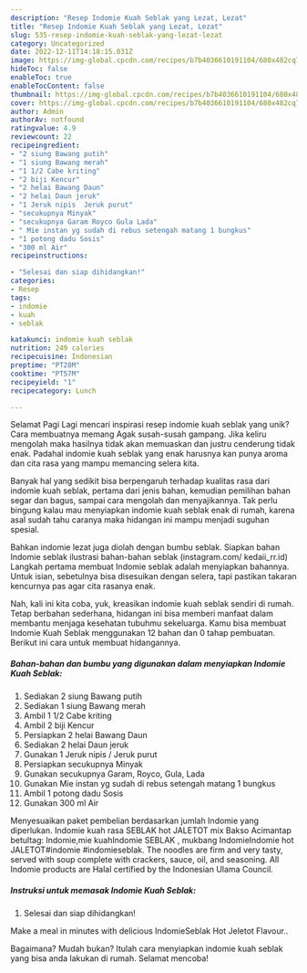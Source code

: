 ```yaml
---
description: "Resep Indomie Kuah Seblak yang Lezat, Lezat"
title: "Resep Indomie Kuah Seblak yang Lezat, Lezat"
slug: 535-resep-indomie-kuah-seblak-yang-lezat-lezat
category: Uncategorized
date: 2022-12-11T14:18:15.031Z
image: https://img-global.cpcdn.com/recipes/b7b4036610191104/680x482cq70/indomie-kuah-seblak-foto-resep-utama.jpg
hideToc: false
enableToc: true
enableTocContent: false
thumbnail: https://img-global.cpcdn.com/recipes/b7b4036610191104/680x482cq70/indomie-kuah-seblak-foto-resep-utama.jpg
cover: https://img-global.cpcdn.com/recipes/b7b4036610191104/680x482cq70/indomie-kuah-seblak-foto-resep-utama.jpg
author: Admin
authorAv: notfound
ratingvalue: 4.9
reviewcount: 22
recipeingredient:
- "2 siung Bawang putih"
- "1 siung Bawang merah"
- "1 1/2 Cabe kriting"
- "2 biji Kencur"
- "2 helai Bawang Daun"
- "2 helai Daun jeruk"
- "1 Jeruk nipis  Jeruk purut"
- "secukupnya Minyak"
- "secukupnya Garam Royco Gula Lada"
- " Mie instan yg sudah di rebus setengah matang 1 bungkus"
- "1 potong dadu Sosis"
- "300 ml Air"
recipeinstructions:

- "Selesai dan siap dihidangkan!"
categories:
- Resep
tags:
- indomie
- kuah
- seblak

katakunci: indomie kuah seblak 
nutrition: 249 calories
recipecuisine: Indonesian
preptime: "PT28M"
cooktime: "PT57M"
recipeyield: "1"
recipecategory: Lunch

---
```



Selamat Pagi Lagi mencari inspirasi resep indomie kuah seblak yang unik? Cara membuatnya memang Agak susah-susah gampang. Jika keliru mengolah maka hasilnya tidak akan memuaskan dan justru cenderung tidak enak. Padahal indomie kuah seblak yang enak harusnya kan punya aroma dan cita rasa yang mampu memancing selera kita.


Banyak hal yang sedikit bisa berpengaruh terhadap kualitas rasa dari indomie kuah seblak, pertama dari jenis bahan, kemudian pemilihan bahan segar dan bagus, sampai cara mengolah dan menyajikannya. Tak perlu bingung kalau mau menyiapkan indomie kuah seblak enak di rumah, karena asal sudah tahu caranya maka hidangan ini mampu menjadi suguhan spesial.

Bahkan indomie lezat juga diolah dengan bumbu seblak. Siapkan bahan Indomie seblak ilustrasi bahan-bahan seblak (instagram.com/ kedaii_rr.id) Langkah pertama membuat Indomie seblak adalah menyiapkan bahannya. Untuk isian, sebetulnya bisa disesuikan dengan selera, tapi pastikan takaran kencurnya pas agar cita rasanya enak.


Nah, kali ini kita coba, yuk, kreasikan indomie kuah seblak sendiri di rumah. Tetap berbahan sederhana, hidangan ini bisa memberi manfaat dalam membantu menjaga kesehatan tubuhmu sekeluarga. Kamu bisa membuat Indomie Kuah Seblak menggunakan 12 bahan dan 0 tahap pembuatan. Berikut ini cara untuk membuat hidangannya.

<!--inarticleads1-->

##### Bahan-bahan dan bumbu yang digunakan dalam menyiapkan Indomie Kuah Seblak:

1. Sediakan 2 siung Bawang putih
1. Sediakan 1 siung Bawang merah
1. Ambil 1 1/2 Cabe kriting
1. Ambil 2 biji Kencur
1. Persiapkan 2 helai Bawang Daun
1. Sediakan 2 helai Daun jeruk
1. Gunakan 1 Jeruk nipis / Jeruk purut
1. Persiapkan secukupnya Minyak
1. Gunakan secukupnya Garam, Royco, Gula, Lada
1. Gunakan  Mie instan yg sudah di rebus setengah matang 1 bungkus
1. Ambil 1 potong dadu Sosis
1. Gunakan 300 ml Air


Menyesuaikan paket pembelian berdasarkan jumlah Indomie yang diperlukan. Indomie kuah rasa SEBLAK hot JALETOT mix Bakso Acimantap betultag: Indomie,mie kuahIndomie SEBLAK , mukbang IndomieIndomie hot JALETOT#indomie #indomieseblak. The noodles are firm and very tasty, served with soup complete with crackers, sauce, oil, and seasoning. All Indomie products are Halal certified by the Indonesian Ulama Council. 

<!--inarticleads2-->

##### Instruksi untuk memasak Indomie Kuah Seblak:


1. Selesai dan siap dihidangkan!

Make a meal in minutes with delicious IndomieSeblak Hot Jeletot Flavour.. 

Bagaimana? Mudah bukan? Itulah cara menyiapkan indomie kuah seblak yang bisa anda lakukan di rumah. Selamat mencoba!
